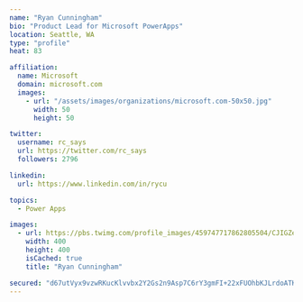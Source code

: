 ```yaml
---
name: "Ryan Cunningham"
bio: "Product Lead for Microsoft PowerApps"
location: Seattle, WA
type: "profile"
heat: 83

affiliation:
  name: Microsoft
  domain: microsoft.com
  images:
    - url: "/assets/images/organizations/microsoft.com-50x50.jpg"
      width: 50
      height: 50

twitter:
  username: rc_says
  url: https://twitter.com/rc_says
  followers: 2796

linkedin:
  url: https://www.linkedin.com/in/rycu

topics:
  - Power Apps

images:
  - url: https://pbs.twimg.com/profile_images/459747717862805504/CJIGZejd_400x400.png
    width: 400
    height: 400
    isCached: true
    title: "Ryan Cunningham"

secured: "d67utVyx9vzwRKucKlvvbx2Y2Gs2n9Asp7C6rY3gmFI+22xFUOhbKJLrdoATK2h6TOsmrkfZymG1hYZyQD9pDOSkJx8Vcp6IwkoS6KgOZZXjf/8hRgbDY+yIofwhXOdscdWygx1/G1pUt2JAY5d4qXNzO8t+/SaMAJpMiErzJ1cs8EDQGXuh5dRXHNoP7sZmDCtgSJFnvZm6z3ATJhtXgTLqnBiWb2mFaF2/Gg/Ax9Y1BTitVif6dM1w+K3/rzyxURe9TWbP+NGuQoHHraZJ6e685zN3b3JSLu+pkejezrHFjR6QD1cttT//AOnzAa3w/4oHUkFtAlLck4jHLAzRQidIzqV8WI+WBTt2RpR5r3j04Bhxfndm/rfpfks+wgGJQPDShTGatc0JSxv6OIXEApqGgkL9XyrwvHqcwx5wwbE=;/OprhpfnaCWrsNEXbAGafg=="
---
```


